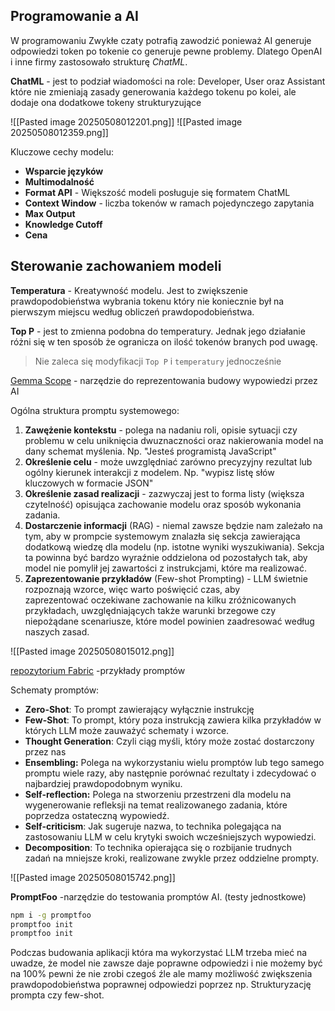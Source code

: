 
## Programowanie a AI

W programowaniu Zwykłe czaty potrafią zawodzić ponieważ AI generuje odpowiedzi token po tokenie co generuje pewne problemy. Dlatego OpenAI i inne firmy zastosowało strukturę *ChatML*.

**ChatML** - jest to podział wiadomości na role: Developer, User oraz Assistant które nie zmieniają zasady generowania każdego tokenu po kolei, ale dodaje ona dodatkowe tokeny strukturyzujące 

![[Pasted image 20250508012201.png]]
![[Pasted image 20250508012359.png]]

Kluczowe cechy modelu:
- **Wsparcie języków**
- **Multimodalność**
- **Format API** - Większość modeli posługuje się formatem ChatML
- **Context Window** - liczba tokenów w ramach pojedynczego zapytania
- **Max Output**
- **Knowledge Cutoff**
- **Cena**

## Sterowanie zachowaniem modeli

**Temperatura** - Kreatywność modelu. Jest to zwiększenie prawdopodobieństwa wybrania tokenu który nie koniecznie był na pierwszym miejscu według obliczeń prawdopodobieństwa.

**Top P** - jest to zmienna podobna do temperatury. Jednak jego działanie różni się w ten sposób że ogranicza on ilość tokenów branych pod uwagę.

> Nie zaleca się modyfikacji `Top P` i `temperatury` jednocześnie
> 

[Gemma Scope](https://www.neuronpedia.org/gemma-scope) - narzędzie do reprezentowania budowy wypowiedzi przez AI

Ogólna struktura promptu systemowego:
1. **Zawężenie kontekstu** - polega na nadaniu roli, opisie sytuacji czy problemu w celu uniknięcia dwuznaczności oraz nakierowania model na dany schemat myślenia. Np. "Jesteś programistą JavaScript"
2. **Określenie celu** - może uwzględniać zarówno precyzyjny rezultat lub ogólny kierunek interakcji z modelem. Np. "wypisz listę słów kluczowych w formacie JSON"
3. **Określenie zasad realizacji** - zazwyczaj jest to forma listy (większa czytelność) opisująca zachowanie modelu oraz sposób wykonania zadania.
4. **Dostarczenie informacji** (RAG) - niemal zawsze będzie nam zależało na tym, aby w prompcie systemowym znalazła się sekcja zawierająca dodatkową wiedzę dla modelu (np. istotne wyniki wyszukiwania). Sekcja ta powinna być bardzo wyraźnie oddzielona od pozostałych tak, aby model nie pomylił jej zawartości z instrukcjami, które ma realizować.
5. **Zaprezentowanie przykładów** (Few-shot Prompting) - LLM świetnie rozpoznają wzorce, więc warto poświęcić czas, aby zaprezentować oczekiwane zachowanie na kilku zróżnicowanych przykładach, uwzględniających także warunki brzegowe czy niepożądane scenariusze, które model powinien zaadresować według naszych zasad.

![[Pasted image 20250508015012.png]]


[repozytorium Fabric](https://github.com/danielmiessler/fabric/tree/main/patterns) -przykłady promptów

Schematy promptów:

 - **Zero-Shot**: To prompt zawierający wyłącznie instrukcję
 - **Few-Shot**: To prompt, który poza instrukcją zawiera kilka przykładów w których LLM może zauważyć schematy i wzorce.
 - **Thought Generation**: Czyli ciąg myśli, który może zostać dostarczony przez nas
 - **Ensembling:** Polega na wykorzystaniu wielu promptów lub tego samego promptu wiele razy, aby następnie porównać rezultaty i zdecydować o najbardziej prawdopodobnym wyniku.
 - **Self-reflection:** Polega na stworzeniu przestrzeni dla modelu na wygenerowanie refleksji na temat realizowanego zadania, które poprzedza ostateczną wypowiedź.
 - **Self-criticism**: Jak sugeruje nazwa, to technika polegająca na zastosowaniu LLM w celu krytyki swoich wcześniejszych wypowiedzi.
 - **Decomposition**: To technika opierająca się o rozbijanie trudnych zadań na mniejsze kroki, realizowane zwykle przez oddzielne prompty.

![[Pasted image 20250508015742.png]]

**PromptFoo** -narzędzie do testowania promptów AI. (testy jednostkowe)

```bash
npm i -g promptfoo
promptfoo init
promptfoo init
```

Podczas budowania aplikacji która ma wykorzystać LLM trzeba mieć na uwadze, że model nie zawsze daje poprawne odpowiedzi i nie możemy być na 100% pewni że nie zrobi czegoś źle ale mamy możliwość zwiększenia prawdopodobieństwa poprawnej odpowiedzi poprzez np. Strukturyzację prompta czy few-shot. 